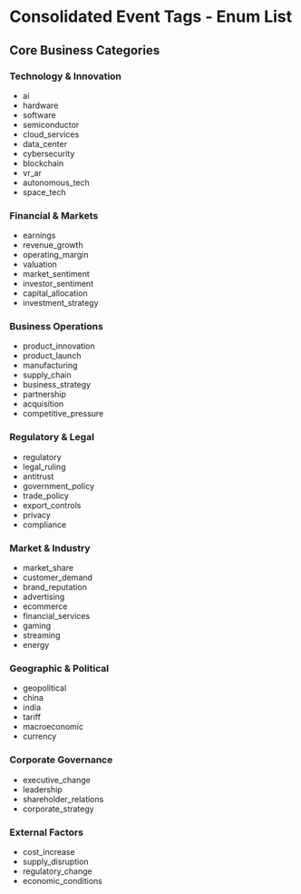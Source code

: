 # Consolidated Event Tags - Enum List

## Core Business Categories

### Technology & Innovation
- ai
- hardware
- software
- semiconductor
- cloud_services
- data_center
- cybersecurity
- blockchain
- vr_ar
- autonomous_tech
- space_tech

### Financial & Markets
- earnings
- revenue_growth
- operating_margin
- valuation
- market_sentiment
- investor_sentiment
- capital_allocation
- investment_strategy

### Business Operations
- product_innovation
- product_launch
- manufacturing
- supply_chain
- business_strategy
- partnership
- acquisition
- competitive_pressure

### Regulatory & Legal
- regulatory
- legal_ruling
- antitrust
- government_policy
- trade_policy
- export_controls
- privacy
- compliance

### Market & Industry
- market_share
- customer_demand
- brand_reputation
- advertising
- ecommerce
- financial_services
- gaming
- streaming
- energy

### Geographic & Political
- geopolitical
- china
- india
- tariff
- macroeconomic
- currency

### Corporate Governance
- executive_change
- leadership
- shareholder_relations
- corporate_strategy

### External Factors
- cost_increase
- supply_disruption
- regulatory_change
- economic_conditions